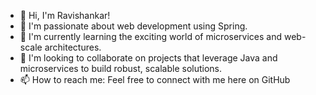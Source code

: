 - 👋 Hi, I'm Ravishankar!
- 👀 I'm passionate about web development using Spring.
- 🌱 I'm currently learning the exciting world of microservices and web-scale architectures.
- 💞️ I'm looking to collaborate on projects that leverage Java and microservices to build robust, scalable solutions.
- 📫 How to reach me: Feel free to connect with me here on GitHub

<!---
ravi55361/ravi55361 is a ✨ special ✨ repository because its `README.md` (this file) appears on your GitHub profile.
You can click the Preview link to take a look at your changes.
--->
